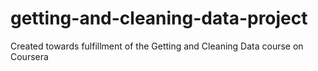 # getting-and-cleaning-data-project
Created towards fulfillment of the Getting and Cleaning Data course on Coursera
